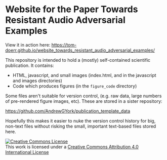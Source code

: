 # Website for the Paper Towards Resistant Audio Adversarial Examples

View it in action here:
https://tom-doerr.github.io/website_towards_resistant_audio_adversarial_examples/

This repository is intended to hold a (mostly) self-contained scientific publication. It contains:

* HTML, javascript, and small images (index.html, and in the javascript and images directories)
* Code which produces figures (in the `figure_code` directory)

Some files aren't suitable for version control, (e.g. raw data, large numbers of pre-rendered figure images, etc). These are stored in a sister repository:

https://github.com/AndrewGYork/publication_template_data

Hopefully this makes it easier to nuke the version control history for big, non-text files without risking the small, important text-based files stored here.

<a rel="license" href="http://creativecommons.org/licenses/by/4.0/"><img alt="Creative Commons License" style="border-width:0" src="https://i.creativecommons.org/l/by/4.0/88x31.png" /></a><br />This work is licensed under a <a rel="license" href="http://creativecommons.org/licenses/by/4.0/">Creative Commons Attribution 4.0 International License</a>
